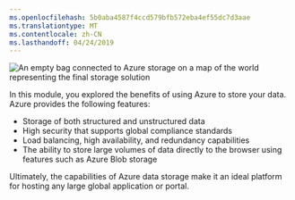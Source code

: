 ```yaml
---
ms.openlocfilehash: 5b0aba4587f4ccd579bfb572eba4ef55dc7d3aae
ms.translationtype: MT
ms.contentlocale: zh-CN
ms.lasthandoff: 04/24/2019
---
```

![An empty bag connected to Azure storage on a map of the world representing the final storage solution](../media/6-heading.png)

In this module, you explored the benefits of using Azure to store your data. Azure provides the following features:

- Storage of both structured and unstructured data
- High security that supports global compliance standards
- Load balancing, high availability, and redundancy capabilities
- The ability to store large volumes of data directly to the browser using features such as Azure Blob storage

Ultimately, the capabilities of Azure data storage make it an ideal platform for hosting any large global application or portal.